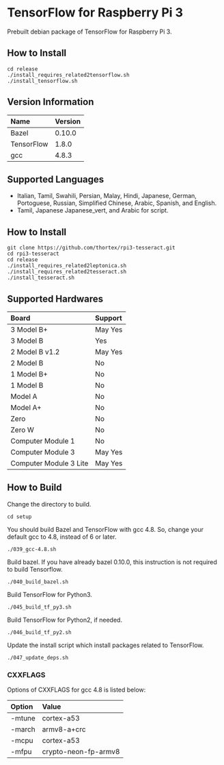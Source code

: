 # TensorFlow for Raspberry Pi 3

Prebuilt debian package of TensorFlow for Raspberry Pi 3.

## How to Install

```
cd release
./install_requires_related2tensorflow.sh
./install_tensorflow.sh
```

## Version Information

| Name          | Version      |
|:--------------|:-------------|
| Bazel         | 0.10.0       |
| TensorFlow    | 1.8.0        |
| gcc           | 4.8.3        |

## Supported Languages

- Italian, Tamil, Swahili, Persian, Malay, Hindi, Japanese, German, Portoguese, Russian, Simplified Chinese, Arabic, Spanish, and English.
- Tamil, Japanese Japanese_vert, and Arabic for script.

## How to Install

```
git clone https://github.com/thortex/rpi3-tesseract.git
cd rpi3-tesseract
cd release
./install_requires_related2leptonica.sh
./install_requires_related2tesseract.sh
./install_tesseract.sh
```

## Supported Hardwares

| Board                 | Support |
|:----------------------|:--------|
| 3 Model B+            | May Yes |
| 3 Model B             | Yes     |
| 2 Model B v1.2        | May Yes |
| 2 Model B             | No      |
| 1 Model B+            | No      |
| 1 Model B             | No      |
| Model A               | No      |
| Model A+              | No      |
| Zero                  | No      |
| Zero W                | No      |
| Computer Module 1     | No      |
| Computer Module 3     | May Yes |
| Computer Module 3 Lite| May Yes |

## How to Build

Change the directory to build.
```
cd setup
```

You should build Bazel and TensorFlow with gcc 4.8.
So, change your default gcc to 4.8, instead of 6 or later.
```
./039_gcc-4.8.sh
```

Build bazel. If you have already bazel 0.10.0, this instruction is not required to build Tensorflow.
```
./040_build_bazel.sh
```

Build TensorFlow for Python3.
```
./045_build_tf_py3.sh
```

Build TensorFlow for Python2, if needed.
```
./046_build_tf_py2.sh
```

Update the install script which install packages related to TensorFlow.
```
./047_update_deps.sh
```

### CXXFLAGS

Options of CXXFLAGS for gcc 4.8 is listed below:

| Option | Value                |
|:-------|:---------------------|
|-mtune  | cortex-a53           |
|-march  | armv8-a+crc          |
|-mcpu   | cortex-a53           |
|-mfpu   | crypto-neon-fp-armv8 |

